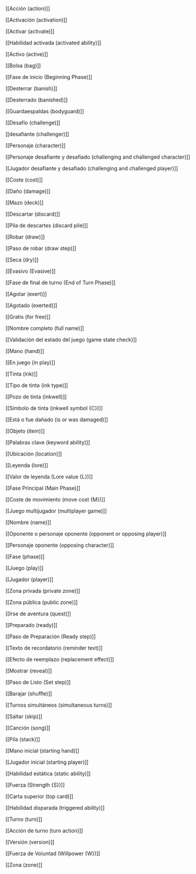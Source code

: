   
  

[[Acción (action)]]


  

[[Activación (activation)]]



  

[[Activar (activate)]]



  

[[Habilidad activada (activated ability)]]



  

[[Activo (active)]]



  

[[Bolsa (bag)]]



  

[[Fase de inicio (Beginning Phase)]]



  

[[Desterrar (banish)]]



  

[[Desterrado (banished)]]



  

[[Guardaespaldas (bodyguard)]]



  

[[Desafío (challenge)]]



  

[[desafiante (challenger)]]



  

[[Personaje (character)]]



  

[[Personaje desafiante y desafiado (challenging and challenged character)]]

  



  

[[Jugador desafiante y desafiado (challenging and challenged player)]]

  



  

[[Coste (cost)]]



  

[[Daño (damage)]]



  

[[Mazo (deck)]]



  

[[Descartar (discard)]]



  

[[Pila de descartes (discard pile)]]



  

[[Robar (draw)]]



  

[[Paso de robar (draw step)]]



  

[[Seca (dry)]]



  

[[Evasivo (Evasive)]]


  

[[Fase de final de turno (End of Turn Phase)]]



  

[[Agotar (exert)]]


  

[[Agotado (exerted)]]



  

[[Gratis (for free)]]



  

[[Nombre completo (full name)]]


  

[[Validación del estado del juego (game state check)]]



  

[[Mano (hand)]]



  

[[En juego (in play)]]



  

[[Tinta (ink)]]



  

[[Tipo de tinta (ink type)]]



  

[[Pozo de tinta (inkwell)]]



  

[[Símbolo de tinta (inkwell symbol {C})]]



  

[[Está o fue dañado (is or was damaged)]]



  

[[Objeto (item)]]


  

[[Palabras clave (keyword ability)]]



  

[[Ubicación (location)]]



  

[[Leyenda (lore)]]



  

[[Valor de leyenda (Lore value {L})]]



  

[[Fase Principal (Main Phase)]]



  

[[Coste de movimiento (move cost {M})]]



  

[[Juego multijugador (multiplayer game)]]



  

[[Nombre (name)]]



  

[[Oponente o personaje oponente (opponent or opposing player)]]



  

[[Personaje oponente (opposing character)]]



  

[[Fase (phase)]]


  

[[Juego (play)]]



  

[[Jugador (player)]]



  

[[Zona privada (private zone)]]



  

[[Zona pública (public zone)]]


  

[[Irse de aventura (quest)]]



  

[[Preparado (ready)]]



  

[[Paso de Preparación (Ready step)]]



  

[[Texto de recordatorio (reminder text)]]



  

[[Efecto de reemplazo (replacement effect)]]



  

[[Mostrar (reveal)]]



  

[[Paso de Listo (Set step)]]



  

[[Barajar (shuffle)]]



  

[[Turnos simultáneos (simultaneous turns)]]



  

[[Saltar (skip)]]

  



  

[[Canción (song)]]



  

[[Pila (stack)]]



  

[[Mano inicial (starting hand)]]



  

[[Jugador inicial (starting player)]]



  

[[Habilidad estática (static ability)]]



  

[[Fuerza (Strength {S})]]



  

[[Carta superior (top card)]]



  

[[Habilidad disparada (triggered ability)]]



  

[[Turno (turn)]]



  

[[Acción de turno (turn action)]]



  

[[Versión (version)]]



  

[[Fuerza de Voluntad (Willpower {W})]]



  

[[Zona (zone)]]

